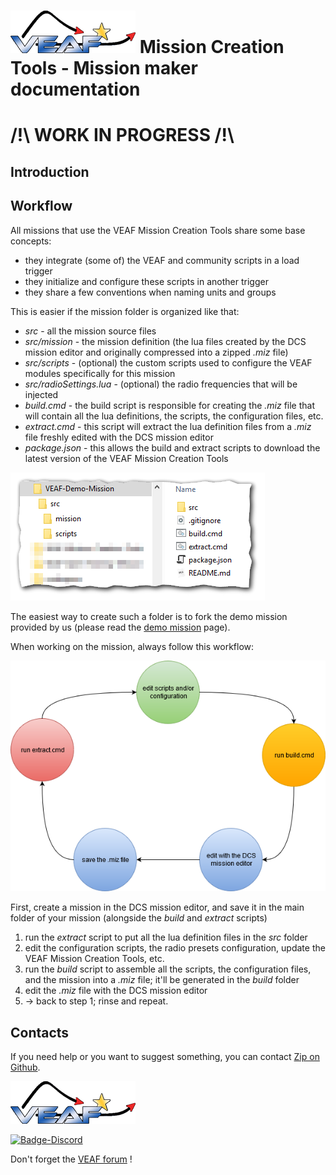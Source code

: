 # [![VEAF-logo]][VEAF website] Mission Creation Tools - Mission maker documentation

# /!\ **WORK IN PROGRESS** /!\

## Introduction

## Workflow

All missions that use the VEAF Mission Creation Tools share some base concepts:

* they integrate (some of) the VEAF and community scripts in a load trigger
* they initialize and configure these scripts in another trigger
* they share a few conventions when naming units and groups

This is easier if the mission folder is organized like that:

* *src* - all the mission source files
* *src/mission* - the mission definition (the lua files created by the DCS mission editor and originally compressed into a zipped *.miz* file)
* *src/scripts* - (optional) the custom scripts used to configure the VEAF modules specifically for this mission
* *src/radioSettings.lua* - (optional) the radio frequencies that will be injected
* *build.cmd* - the build script is responsible for creating the *.miz* file that will contain all the lua definitions, the scripts, the configuration files, etc.
* *extract.cmd* - this script will extract the lua definition files from a *.miz* file freshly edited with the DCS mission editor
* *package.json* - this allows the build and extract scripts to download the latest version of the VEAF Mission Creation Tools

![demo-mission-structure]

The easiest way to create such a folder is to fork the demo mission provided by us (please read the [demo mission](./mission-maker/demo-mission/) page).


When working on the mission, always follow this workflow:

![workflow-01]

First, create a mission in the DCS mission editor, and save it in the main folder of your mission (alongside the _build_ and _extract_ scripts)

1. run the _extract_ script to put all the lua definition files in the _src_ folder
2. edit the configuration scripts, the radio presets configuration, update the VEAF Mission Creation Tools, etc.
3. run the _build_ script to assemble all the scripts, the configuration files, and the mission into a _.miz_ file; it'll be generated in the _build_ folder
4. edit the _.miz_ file with the DCS mission editor
5. -> back to step 1; rinse and repeat.

## Contacts

If you need help or you want to suggest something, you can contact [Zip on Github].

[![VEAF-logo]][VEAF website]

[![Badge-Discord]][VEAF Discord]

Don't forget the [VEAF forum] !

[Badge-Discord]: https://img.shields.io/discord/471061487662792715?label=VEAF%20Discord&style=for-the-badge
[VEAF-logo]: ../.images/logo.png?raw=true
[VEAF Discord]: https://www.veaf.org/discord
[Zip on Github]: https://github.com/davidp57
[VEAF website]: https://www.veaf.org
[VEAF forum]: https://www.veaf.org/forum

[demo-mission-structure]: ../.images/demo-mission-structure.png?raw=true
[workflow-01]: ../.images/editor_workflow.png?raw=true**